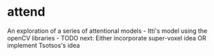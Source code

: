 # attend
An exploration of a series of attentional models
	- Itti's model using the openCV libraries
	- TODO next: Either incorporate super-voxel idea OR implement Tsotsos's idea
